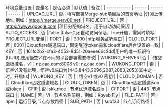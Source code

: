 环境变量设置
  | 变量名        | 是否必须 | 默认值 | 备注 |
  | ------------ | ------ | ------ | ------ |
  | UPLOAD_URL   | 否 | 填写部署Merge-sub项目后的首页地址  |订阅上传地址,例如：https://merge.serv00.net|
  | PROJECT_URL  | 否 | https://www.google.com     |项目分配的域名，用于自动访问保活|
  | AUTO_ACCESS  | 否 |  false |false关闭自动访问保活，true开启，需同时填写PROJECT_URL变量|
  | PORT         | 否 |  3000  |http服务监听端口     |
  | CLOUD_PORT   | 否 |  8001  |Cloudflare隧道端口，固定隧道token需和cloudflare后台设置的一致|
  | KEY          | 否 | 161fc0b2-cfa3-4053-8d51-20aeee66c2dd|用户的唯一标识符(UUID),使用悟空v1在不同的平台部署需要修改|
  | WUKONG_SERVER| 否 |        | 悟空面板域名，v1：nz.aaa.com:8008  v0: nz.aaa.com  |
  | WUKONG_PORT  | 否 |        | 悟空v1没有此项，悟空v0端口为{443,8443,2096,2087,2083,2053}其中之一时，开启tls|
  | WUKONG_KEY   | 否 |        | 悟空v1 或v0 密钥                 |
  | CLOUD_DOMAIN | 否 |        | Cloudflare固定隧道域名                  |
  | CLOUD_TOKEN  | 否 |        | Cloudflare固定隧道json或token           |
  | CFIP         | 否 |skk.moe | 节点优选域名或ip                   |
  | CFPORT       | 否 |  443   |节点端口                           |
  | NAME         | 否 |  Vl   | 节点名称前缀，例如：Koyeb Fly        |
  | FILE_PATH    | 否 |  npm   | 运行目录,节点存放路径                |
  | SUB_PATH     | 否 |  sub123   | 节点订阅路径                       |
